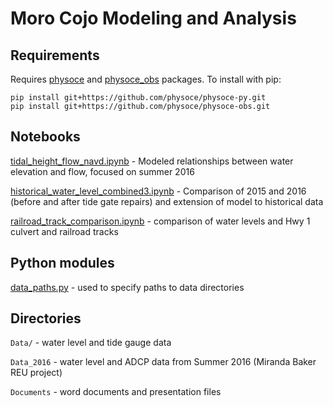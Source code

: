 # Moro Cojo Modeling and Analysis

## Requirements

Requires [physoce](https://github.com/physoce/physoce-py) and [physoce_obs](https://github.com/physoce/physoce-obs) packages. To install with pip:

```
pip install git+https://github.com/physoce/physoce-py.git
pip install git+https://github.com/physoce/physoce-obs.git

```

## Notebooks

[tidal_height_flow_navd.ipynb](tidal_height_flow_navd.ipynb) - Modeled relationships between water elevation and flow, focused on summer 2016

[historical_water_level_combined3.ipynb](historical_water_level_combined3.ipynb) - Comparison of 2015 and 2016 (before and after tide gate repairs) and extension of model to historical data

[railroad_track_comparison.ipynb](railroad_track_comparison.ipynb) - comparison of water levels and Hwy 1 culvert and railroad tracks

## Python modules

[data_paths.py](data_paths.py) - used to specify paths to data directories

## Directories

`Data/` - water level and tide gauge data 

`Data_2016` - water level and ADCP data from Summer 2016 (Miranda Baker REU project)

`Documents` - word documents and presentation files

